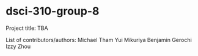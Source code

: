 # dsci-310-group-8

Project title: TBA

List of contributors/authors:
Michael Tham
Yui Mikuriya
Benjamin Gerochi
Izzy Zhou